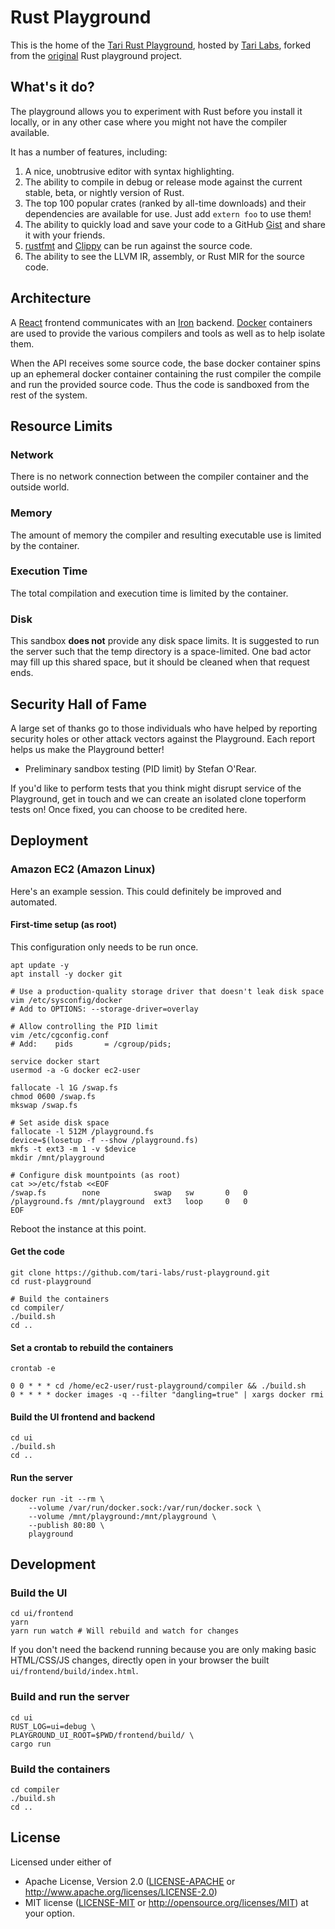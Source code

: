 # Rust Playground

This is the home of the [Tari Rust Playground][rustpen], hosted by [Tari Labs], forked from the [original] Rust
playground project.

## What's it do?

The playground allows you to experiment with Rust before you install it locally, or in any other case where you might
not have the compiler available.

It has a number of features, including:

1. A nice, unobtrusive editor with syntax highlighting.
1. The ability to compile in debug or release mode against the current stable, beta, or nightly version of Rust.
1. The top 100 popular crates (ranked by all-time downloads) and their dependencies are available for use. Just add
   `extern foo` to use them!
1. The ability to quickly load and save your code to a GitHub [Gist] and share it with your friends.
1. [rustfmt] and [Clippy] can be run against the source code.
1. The ability to see the LLVM IR, assembly, or Rust MIR for the source code.

## Architecture

A [React] frontend communicates with an [Iron] backend. [Docker] containers are used to provide the various
compilers and tools as well as to help isolate them.

When the API receives some source code, the base docker container spins up an ephemeral docker container containing the
rust compiler the compile and run the provided source code. Thus the code is sandboxed from the rest of the system.

## Resource Limits

### Network

There is no network connection between the compiler container and the outside world.

### Memory

The amount of memory the compiler and resulting executable use is limited by the container.

### Execution Time

The total compilation and execution time is limited by the container.

### Disk

This sandbox **does not** provide any disk space limits. It is suggested to run the server such that the temp directory
is a space-limited. One bad actor may fill up this shared space, but it should be cleaned when that request ends.

## Security Hall of Fame

A large set of thanks go to those individuals who have helped by reporting security holes or other attack vectors
against the Playground. Each report helps us make the Playground better!

* Preliminary sandbox testing (PID limit) by Stefan O'Rear.

If you'd like to perform tests that you think might disrupt service of the Playground, get in touch and we can create an
isolated clone toperform tests on! Once fixed, you can choose to be credited here.

## Deployment

### Amazon EC2 (Amazon Linux)

Here's an example session. This could definitely be improved and automated.

#### First-time setup (as root)

This configuration only needs to be run once.

```
apt update -y
apt install -y docker git

# Use a production-quality storage driver that doesn't leak disk space
vim /etc/sysconfig/docker
# Add to OPTIONS: --storage-driver=overlay

# Allow controlling the PID limit
vim /etc/cgconfig.conf
# Add:    pids       = /cgroup/pids;

service docker start
usermod -a -G docker ec2-user

fallocate -l 1G /swap.fs
chmod 0600 /swap.fs
mkswap /swap.fs

# Set aside disk space
fallocate -l 512M /playground.fs
device=$(losetup -f --show /playground.fs)
mkfs -t ext3 -m 1 -v $device
mkdir /mnt/playground

# Configure disk mountpoints (as root)
cat >>/etc/fstab <<EOF
/swap.fs        none            swap   sw       0   0
/playground.fs /mnt/playground  ext3   loop     0   0
EOF
```

Reboot the instance at this point.

#### Get the code
```
git clone https://github.com/tari-labs/rust-playground.git
cd rust-playground

# Build the containers
cd compiler/
./build.sh
cd ..
```

#### Set a crontab to rebuild the containers
```
crontab -e
```

```
0 0 * * * cd /home/ec2-user/rust-playground/compiler && ./build.sh
0 * * * * docker images -q --filter "dangling=true" | xargs docker rmi
```

#### Build the UI frontend and backend
```
cd ui
./build.sh
cd ..
```

#### Run the server
```
docker run -it --rm \
    --volume /var/run/docker.sock:/var/run/docker.sock \
    --volume /mnt/playground:/mnt/playground \
    --publish 80:80 \
    playground
```

## Development

### Build the UI
```
cd ui/frontend
yarn
yarn run watch # Will rebuild and watch for changes
```

If you don't need the backend running because you are only making basic HTML/CSS/JS changes, directly open in your
browser the built `ui/frontend/build/index.html`.

### Build and run the server
```
cd ui
RUST_LOG=ui=debug \
PLAYGROUND_UI_ROOT=$PWD/frontend/build/ \
cargo run
```

### Build the containers
```
cd compiler
./build.sh
cd ..
```

## License

Licensed under either of
 * Apache License, Version 2.0 ([LICENSE-APACHE](LICENSE-APACHE) or http://www.apache.org/licenses/LICENSE-2.0)
 * MIT license ([LICENSE-MIT](LICENSE-MIT) or http://opensource.org/licenses/MIT)
at your option.

[rustpen]: https://rustpen.tari.com/
[tari labs]: https://tari.com
[original]: https://github.com/integer32llc/rust-playground
[gist]: https://gist.github.com/
[rustfmt]: https://github.com/rust-lang-nursery/rustfmt
[clippy]: https://github.com/Manishearth/rust-clippy
[react]: https://facebook.github.io/react/
[iron]: http://ironframework.io/
[docker]: https://www.docker.com/
